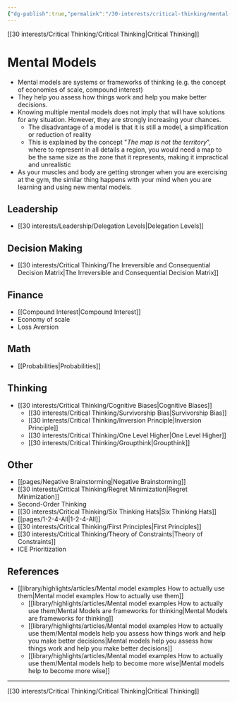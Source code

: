 ```yaml
---
{"dg-publish":true,"permalink":"/30-interests/critical-thinking/mental-models/"}
---
```


[[30 interests/Critical Thinking/Critical Thinking\|Critical Thinking]]

# Mental Models

- Mental models are systems or frameworks of thinking (e.g. the concept of economies of scale, compound interest)
- They help you assess how things work and help you make better decisions.
- Knowing multiple mental models does not imply that will have solutions for any situation. However, they are strongly increasing your chances.
	- The disadvantage of a model is that it is still a model, a simplification or reduction of reality
	- This is explained by the concept "*The map is not the territory*", where to represent in all details a region, you would need a map to be the same size as the zone that it represents, making it impractical and unrealistic
- As your muscles and body are getting stronger when you are exercising at the gym, the similar thing happens with your mind when you are learning and using new mental models.

## Leadership
- [[30 interests/Leadership/Delegation Levels\|Delegation Levels]]

## Decision Making
- [[30 interests/Critical Thinking/The Irreversible and Consequential Decision Matrix\|The Irreversible and Consequential Decision Matrix]]

## Finance
- [[Compound Interest\|Compound Interest]]
- Economy of scale
- Loss Aversion

## Math
- [[Probabilities\|Probabilities]]

## Thinking
- [[30 interests/Critical Thinking/Cognitive Biases\|Cognitive Biases]]
	- [[30 interests/Critical Thinking/Survivorship Bias\|Survivorship Bias]]
	- [[30 interests/Critical Thinking/Inversion Principle\|Inversion Principle]]
	- [[30 interests/Critical Thinking/One Level Higher\|One Level Higher]]
	- [[30 interests/Critical Thinking/Groupthink\|Groupthink]]

## Other
- [[pages/Negative Brainstorming\|Negative Brainstorming]]
- [[30 interests/Critical Thinking/Regret Minimization\|Regret Minimization]]
- Second-Order Thinking
- [[30 interests/Critical Thinking/Six Thinking Hats\|Six Thinking Hats]]
- [[pages/1-2-4-All\|1-2-4-All]]
- [[30 interests/Critical Thinking/First Principles\|First Principles]]
- [[30 interests/Critical Thinking/Theory of Constraints\|Theory of Constraints]]
- ICE Prioritization

## References
- [[library/highlights/articles/Mental model examples How to actually use them\|Mental model examples How to actually use them]]
	- [[library/highlights/articles/Mental model examples How to actually use them/Mental Models are frameworks for thinking\|Mental Models are frameworks for thinking]]
	- [[library/highlights/articles/Mental model examples How to actually use them/Mental models help you assess how things work and help you make better decisions\|Mental models help you assess how things work and help you make better decisions]]
	- [[library/highlights/articles/Mental model examples How to actually use them/Mental models help to become more wise\|Mental models help to become more wise]]

---
[[30 interests/Critical Thinking/Critical Thinking\|Critical Thinking]]
